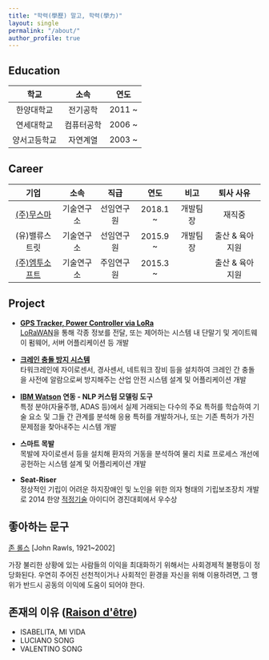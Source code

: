 ```yaml
---
title: "학력(學歷) 말고, 학력(學力)"
layout: single
permalink: "/about/"
author_profile: true
---
```


## Education

|     학교     |    소속    |  연도 |
|:------------:|:----------:|:-----:|
|  한양대학교 | 전기공학 | 2011 ~ |
|  연세대학교 | 컴퓨터공학 | 2006 ~ |
| 양서고등학교 | 자연계열 | 2003 ~ |



## Career

|      기업      |    소속    |    직급    |   연도   |   비고   |     퇴사 사유    |
|:--------------:|:----------:|:----------:|:--------:|:--------:|:----------------:|
|   [(주)무스마](http://www.musma.net)   | 기술연구소 | 선임연구원 | 2018.1 ~ | 개발팀장 |      재직중      |
| (유)밸류스트릿 | 기술연구소 | 선임연구원 | 2015.9 ~ | 개발팀장 | 출산 & 육아 지원 |
| [(주)엠투소프트](http://www.m2soft.co.kr/) | 기술연구소 | 주임연구원 | 2015.3 ~ |          | 출산 & 육아 지원 |



## Project

* [**GPS Tracker, Power Controller via LoRa**](http://www.musma.net/oss)  
[LoRaWAN](https://lora-alliance.org/about-lorawan)을 통해 각종 정보를 전달, 또는 제어하는 시스템 내 단말기 및 게이트웨이 펌웨어, 서버 어플리케이션 등 개발

* [**크레인 충돌 방지 시스템**](http://www.musma.net/c_one)  
타워크레인에 자이로센서, 경사센서, 네트워크 장비 등을 설치하여 크레인 간 충돌을 사전에 알람으로써 방지해주는 산업 안전 시스템 설계 및 어플리케이션 개발

* **[IBM Watson](https://www.ibm.com/watson/kr-ko/services/knowledge-studio/) 연동 - NLP 커스텀 모델링 도구**  
특정 분야(자율주행, ADAS 등)에서 실제 거래되는 다수의 주요 특허를 학습하여 기술 요소 및 그들 간 관계를 분석해 응용 특허를 개발하거나, 또는 기존 특허가 가진 문제점을 찾아내주는 시스템 개발  

* **스마트 목발**  
목발에 자이로센서 등을 설치해 환자의 거동을 분석하여 물리 치료 프로세스 개선에 공헌하는 시스템 설계 및 어플리케이션 개발 

* **Seat-Riser**  
정상적인 기립이 어려운 하지장애인 및 노인을 위한 의자 형태의 기립보조장치 개발로 2014 한양 [적정기술](https://en.wikipedia.org/wiki/Appropriate_technology) 아이디어 경진대회에서 우수상



## 좋아하는 문구
[존 롤스](https://en.wikipedia.org/wiki/John_Rawls) [John Rawls, 1921~2002]

가장 불리한 상황에 있는 사람들의 이익을 최대화하기 위해서는 사회경제적 불평등이 정당화된다. 우연히 주어진 선천적이거나 사회적인 환경을 자신을 위해 이용하려면, 그 행위가 반드시 공동의 이익에 도움이 되어야 한다.


## 존재의 이유 ([Raison d'être](https://en.wikipedia.org/wiki/Raison_d%27%C3%AAtre))
- ISABELITA, MI VIDA
- LUCIANO SONG
- VALENTINO SONG

